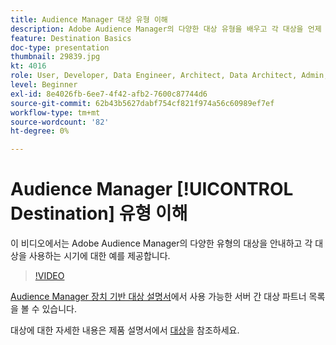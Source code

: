 ```yaml
---
title: Audience Manager 대상 유형 이해
description: Adobe Audience Manager의 다양한 대상 유형을 배우고 각 대상을 언제 사용하는지에 대한 예를 제공합니다.
feature: Destination Basics
doc-type: presentation
thumbnail: 29839.jpg
kt: 4016
role: User, Developer, Data Engineer, Architect, Data Architect, Admin, Leader
level: Beginner
exl-id: 8e4026fb-6ee7-4f42-afb2-7600c87744d6
source-git-commit: 62b43b5627dabf754cf821f974a56c60989ef7ef
workflow-type: tm+mt
source-wordcount: '82'
ht-degree: 0%

---
```


# Audience Manager [!UICONTROL Destination] 유형 이해

이 비디오에서는 Adobe Audience Manager의 다양한 유형의 대상을 안내하고 각 대상을 사용하는 시기에 대한 예를 제공합니다.

>[!VIDEO](https://video.tv.adobe.com/v/29839/?quality=12)

[Audience Manager 장치 기반 대상 설명서](https://experienceleague.adobe.com/docs/audience-manager/user-guide/features/destinations/device-based/device-based-destinations-list.html?lang=ko)에서 사용 가능한 서버 간 대상 파트너 목록을 볼 수 있습니다.

대상에 대한 자세한 내용은 제품 설명서에서 [대상](https://experienceleague.adobe.com/docs/audience-manager/user-guide/features/destinations/destinations.html?lang=ko)을 참조하세요.
